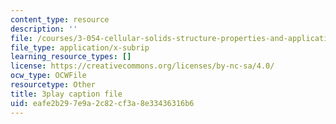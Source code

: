 ```yaml
---
content_type: resource
description: ''
file: /courses/3-054-cellular-solids-structure-properties-and-applications-spring-2015/eafe2b297e9a2c82cf3a8e33436316b6_hOZ6-geaRUo.srt
file_type: application/x-subrip
learning_resource_types: []
license: https://creativecommons.org/licenses/by-nc-sa/4.0/
ocw_type: OCWFile
resourcetype: Other
title: 3play caption file
uid: eafe2b29-7e9a-2c82-cf3a-8e33436316b6
---
```

